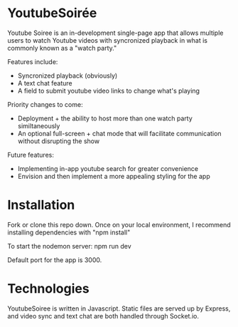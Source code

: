 # YoutubeSoirée

Youtube Soiree is an in-development single-page app that allows multiple users to watch Youtube videos with syncronized playback in what is commonly known as a "watch party."

Features include: 
* Syncronized playback (obviously)
* A text chat feature
* A field to submit youtube video links to change what's playing

Priority changes to come:
* Deployment + the ability to host more than one watch party similtaneously
* An optional full-screen + chat mode that will facilitate communication without disrupting the show

Future features:
* Implementing in-app youtube search for greater convenience
* Envision and then implement a more appealing styling for the app

# Installation

Fork or clone this repo down. Once on your local environment, I recommend installing dependencies with "npm install"

To start the nodemon server: npm run dev

Default port for the app is 3000.

# Technologies

YoutubeSoiree is written in Javascript. Static files are served up by Express, and video sync and text chat are both handled through Socket.io.
